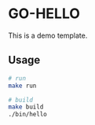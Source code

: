 # GO-HELLO

This is a demo template.

## Usage

```sh
# run
make run

# build
make build
./bin/hello
```
